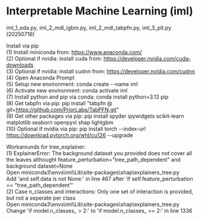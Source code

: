 # Interpretable Machine Learning (iml)  
iml_1_eda.py, iml_2_mdl_lgbm.py, iml_2_mdl_tabpfn.py, iml_3_plt.py  
(20250716)  
  
Install via pip  
(1)  Install miniconda from: https://www.anaconda.com/  
(2)  Optional if nvidia: install cuda from: https://developer.nvidia.com/cuda-downloads  
(3)  Optional if nvidia: install cudnn from: https://developer.nvidia.com/cudnn  
(4)  Open Anaconda Prompt  
(5)  Setup new environment: conda create --name iml  
(6)  Activate new environment: conda activate iml  
(7)  Install python and pip via conda: conda install python=3.13 pip  
(8)  Get tabpfn via pip: pip install "tabpfn @ git+https://github.com/PriorLabs/TabPFN.git"  
(9)  Get other packages via pip: pip install spyder ipywidgets scikit-learn matplotlib seaborn openpyxl shap lightgbm  
(10) Optional if nvidia via pip: pip install torch --index-url https://download.pytorch.org/whl/cu126 --upgrade  
  
Workarounds for tree_explainer:  
(1) ExplainerError: The background dataset you provided does not cover all the leaves althought feature_perturbation="tree_path_dependent" and background dataset=None  
Open miniconda3\envs\iml\Lib\site-packages\shap\explainers\_tree.py  
Add 'and self.data is not None:' in line 467 after 'if self.feature_perturbation == "tree_path_dependent"'  
(2) Case n_classes and interactions: Only one set of interaction is provided, but not a seperate per class  
Open miniconda3\envs\iml\Lib\site-packages\shap\explainers\_tree.py  
Change 'if model.n_classes_ > 2:' to 'if model.n_classes_ >= 2:' in line 1336  

   
